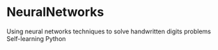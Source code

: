 # NeuralNetworks
Using neural networks techniques to solve handwritten digits problems
Self-learning Python
